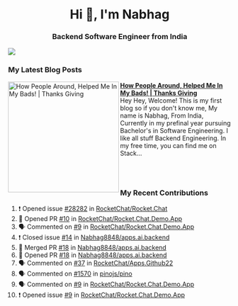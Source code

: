  
<h1 align="center">Hi 👋, I'm Nabhag</h1>
<h3 align="center">Backend Software Engineer from India</h3>

<img src="Twitter header - 2.png"/>

### My Latest Blog Posts 
<!-- HASHNODE_BLOG:START -->
<p align="left">
<a href="https://nabhagmotivaras.hashnode.dev//experience-2022" title="How People Around, Helped Me In My Bads!  | Thanks Giving"><img src="https://cdn.hashnode.com/res/hashnode/image/stock/unsplash/d1956810eb099b7959df44d932fa9fe4.jpeg" alt="How People Around, Helped Me In My Bads!  | Thanks Giving" width="250px" align="left" /></a>
<a href="https://nabhagmotivaras.hashnode.dev//experience-2022" title="How People Around, Helped Me In My Bads!  | Thanks Giving"><strong>How People Around, Helped Me In My Bads!  | Thanks Giving</strong></a>
<br/> Hey Hey, Welcome! This is my first blog so if you don't know me, My name is Nabhag, From India, Currently in my prefinal year pursuing Bachelor's in Software Engineering. I like all stuff Backend Engineering. In my free time, you can find me on Stack... </p> <br/> <br/>
<!-- HASHNODE_BLOG:END -->
<p align=left>

 ### My Recent Contributions

<!--START_SECTION:activity-->
1. ❗️ Opened issue [#28282](https://github.com/RocketChat/Rocket.Chat/issues/28282) in [RocketChat/Rocket.Chat](https://github.com/RocketChat/Rocket.Chat)
2. 💪 Opened PR [#10](https://github.com/RocketChat/Rocket.Chat.Demo.App/pull/10) in [RocketChat/Rocket.Chat.Demo.App](https://github.com/RocketChat/Rocket.Chat.Demo.App)
3. 🗣 Commented on [#9](https://github.com/RocketChat/Rocket.Chat.Demo.App/issues/9) in [RocketChat/Rocket.Chat.Demo.App](https://github.com/RocketChat/Rocket.Chat.Demo.App)
4. ❗️ Closed issue [#14](https://github.com/Nabhag8848/apps.ai.backend/issues/14) in [Nabhag8848/apps.ai.backend](https://github.com/Nabhag8848/apps.ai.backend)
5. 🎉 Merged PR [#18](https://github.com/Nabhag8848/apps.ai.backend/pull/18) in [Nabhag8848/apps.ai.backend](https://github.com/Nabhag8848/apps.ai.backend)
6. 💪 Opened PR [#18](https://github.com/Nabhag8848/apps.ai.backend/pull/18) in [Nabhag8848/apps.ai.backend](https://github.com/Nabhag8848/apps.ai.backend)
7. 🗣 Commented on [#37](https://github.com/RocketChat/Apps.Github22/issues/37) in [RocketChat/Apps.Github22](https://github.com/RocketChat/Apps.Github22)
8. 🗣 Commented on [#1570](https://github.com/pinojs/pino/issues/1570) in [pinojs/pino](https://github.com/pinojs/pino)
9. 🗣 Commented on [#9](https://github.com/RocketChat/Rocket.Chat.Demo.App/issues/9) in [RocketChat/Rocket.Chat.Demo.App](https://github.com/RocketChat/Rocket.Chat.Demo.App)
10. ❗️ Opened issue [#9](https://github.com/RocketChat/Rocket.Chat.Demo.App/issues/9) in [RocketChat/Rocket.Chat.Demo.App](https://github.com/RocketChat/Rocket.Chat.Demo.App)
<!--END_SECTION:activity-->
 
 </p>


